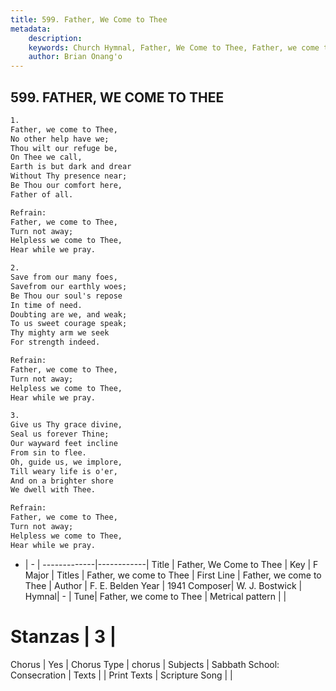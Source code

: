 ```yaml
---
title: 599. Father, We Come to Thee
metadata:
    description: 
    keywords: Church Hymnal, Father, We Come to Thee, Father, we come to Thee, Father, we come to Thee
    author: Brian Onang'o
---
```



## 599. FATHER, WE COME TO THEE

```txt
1.
Father, we come to Thee, 
No other help have we; 
Thou wilt our refuge be, 
On Thee we call, 
Earth is but dark and drear 
Without Thy presence near; 
Be Thou our comfort here, 
Father of all. 

Refrain:
Father, we come to Thee, 
Turn not away; 
Helpless we come to Thee, 
Hear while we pray. 

2.
Save from our many foes, 
Savefrom our earthly woes; 
Be Thou our soul's repose 
In time of need. 
Doubting are we, and weak; 
To us sweet courage speak; 
Thy mighty arm we seek 
For strength indeed. 

Refrain:
Father, we come to Thee, 
Turn not away; 
Helpless we come to Thee, 
Hear while we pray. 

3.
Give us Thy grace divine, 
Seal us forever Thine; 
Our wayward feet incline 
From sin to flee. 
Oh, guide us, we implore, 
Till weary life is o'er, 
And on a brighter shore 
We dwell with Thee.

Refrain:
Father, we come to Thee, 
Turn not away; 
Helpless we come to Thee, 
Hear while we pray. 

```

- |   -  |
-------------|------------|
Title | Father, We Come to Thee |
Key | F Major |
Titles | Father, we come to Thee |
First Line | Father, we come to Thee |
Author | F. E. Belden
Year | 1941
Composer| W. J. Bostwick |
Hymnal|  - |
Tune| Father, we come to Thee |
Metrical pattern | |
# Stanzas | 3 |
Chorus | Yes |
Chorus Type | chorus |
Subjects | Sabbath School: Consecration |
Texts |  |
Print Texts | 
Scripture Song |  |
  
